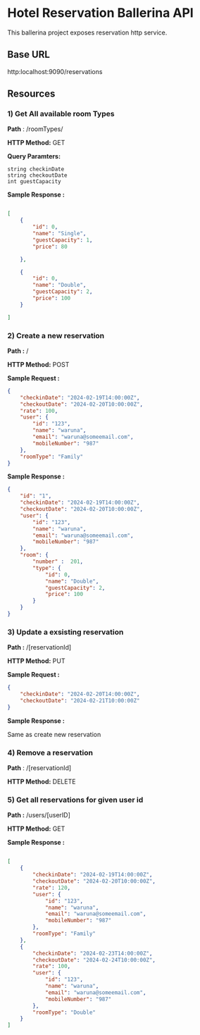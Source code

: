 # Hotel Reservation Ballerina API

This ballerina project exposes reservation http service. 

## Base URL 

http:localhost:9090/reservations

## Resources

### 1) Get All available room Types

**Path** : /roomTypes/

**HTTP Method:** GET

**Query Paramters:** 

    string checkinDate
    string checkoutDate
    int guestCapacity

**Sample Response :**

```json

[
    {
        "id": 0,
        "name": "Single",
        "guestCapacity": 1,
        "price": 80

    },

    {
        "id": 0,
        "name": "Double",
        "guestCapacity": 2,
        "price": 100
    }

]

```

### 2) Create a new reservation

**Path :** /

**HTTP Method:** POST

**Sample Request :**

```json
{
    "checkinDate": "2024-02-19T14:00:00Z",
    "checkoutDate": "2024-02-20T10:00:00Z",
    "rate": 100,
    "user": {
        "id": "123",
        "name": "waruna",
        "email": "waruna@someemail.com",
        "mobileNumber": "987"
    },
    "roomType": "Family"
}
```


**Sample Response :**

```json
{
    "id": "1",
    "checkinDate": "2024-02-19T14:00:00Z",
    "checkoutDate": "2024-02-20T10:00:00Z",
    "user": {
        "id": "123",
        "name": "waruna",
        "email": "waruna@someemail.com",
        "mobileNumber": "987"
    },
    "room": {
        "number" :  201,
        "type": {
            "id": 0,
            "name": "Double",
            "guestCapacity": 2,
            "price": 100
        }
    }
}
```

### 3) Update a exsisting reservation

**Path :** /[reservationId]

**HTTP Method:** PUT

**Sample Request :**

```json
{
    "checkinDate": "2024-02-20T14:00:00Z",
    "checkoutDate": "2024-02-21T10:00:00Z"
}
```

**Sample Response :**

Same as create new reservation

### 4) Remove a reservation

**Path** : /[reservationId]

**HTTP Method:** DELETE

### 5) Get all reservations for  given user id

**Path :** /users/[userID]

**HTTP Method:** GET

**Sample Response :**

```json

[
    {
        "checkinDate": "2024-02-19T14:00:00Z",
        "checkoutDate": "2024-02-20T10:00:00Z",
        "rate": 120,
        "user": {
            "id": "123",
            "name": "waruna",
            "email": "waruna@someemail.com",
            "mobileNumber": "987"
        },
        "roomType": "Family"
    },
    {
        "checkinDate": "2024-02-23T14:00:00Z",
        "checkoutDate": "2024-02-24T10:00:00Z",
        "rate": 100,
        "user": {
            "id": "123",
            "name": "waruna",
            "email": "waruna@someemail.com",
            "mobileNumber": "987"
        },
        "roomType": "Double"
    }
]
```
